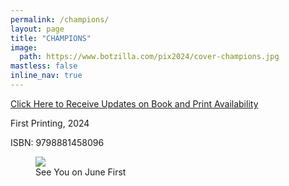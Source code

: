 ```yaml
---
permalink: /champions/
layout: page
title: "CHAMPIONS"
image:
  path: https://www.botzilla.com/pix2024/cover-champions.jpg
mastless: false
inline_nav: true
---
```


<a class="btn btn--info btn--large" href="mailto:kevin+books@vumondo.com?subject=Updates%20on%20CHAMPIONS&body=Please%20keep%20me%20informed%20of%20updates%20on%20sales%20availability%20of%20%22CHAMPIONS%22">Click Here to Receive Updates on Book and Print Availability</a>


First Printing, 2024

ISBN: 9798881458096


<figure class="align-center">
<img src="https://www.botzilla.com/pix2024/Bjorke-AATS-BizCard-sRGB-web.jpg">
<figcaption>See You on June First</figcaption>
</figure>
